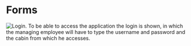 
# Forms
![Login.](C:\Users\50370\Pictures\Screenshots\Login.png)
To be able to access the application the login is shown, in which the managing employee will have to type the username and password and the cabin from which he accesses.
